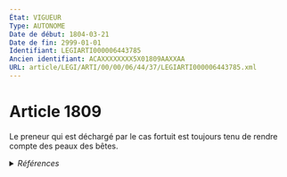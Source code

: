 ```yaml
---
État: VIGUEUR
Type: AUTONOME
Date de début: 1804-03-21
Date de fin: 2999-01-01
Identifiant: LEGIARTI000006443785
Ancien identifiant: ACAXXXXXXXX5X01809AAXXAA
URL: article/LEGI/ARTI/00/00/06/44/37/LEGIARTI000006443785.xml
---
```


<h1>Article 1809</h1>

Le preneur qui est déchargé par le cas fortuit est toujours tenu de rendre
compte des peaux des bêtes.


<details>
  <summary><em>Références</em></summary>

  <h2>Références faites par l'article</h2>
  
  <ul>
    <li>
      CODIFICATION source Loi 1804-03-07
    </li>
    <li>
      CREATION source Loi 1804-03-07 promulguée le 17 mars 1804
    </li>
  </ul>
</details>
